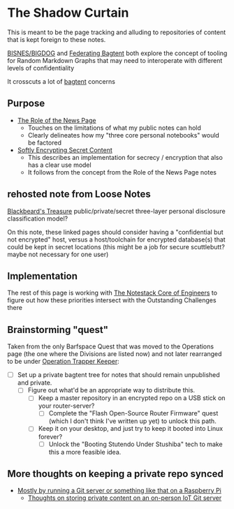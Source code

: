 # The Shadow Curtain

This is meant to be the page tracking and alluding to repositories of content that is kept foreign to these notes.

[BISNES/BIGDOG](bfdafa43-6389-46c1-a308-8e6cc68bf0a3.md) and [Federating Bagtent](abf92e6b-7ba0-41f3-b13a-63ec77133cf3.md) both explore the concept of tooling for Random Markdown Graphs that may need to interoperate with different levels of confidentiality

It crosscuts a lot of [bagtent](ba00b8cb-9d05-4aef-bd50-0990f82dd723.md) concerns

## Purpose

- [The Role of the News Page](4469becb-5e0a-467c-ab05-89a7e6555bca.md)
  - Touches on the limitations of what my public notes can hold
  - Clearly delineates how my "three core personal notebooks" would be factored
- [Softly Encrypting Secret Content](de39c59d-7091-4e34-84ff-9c25ceed1055.md)
  - This describes an implementation for secrecy / encryption that also has a clear use model
  - It follows from the concept from the Role of the News Page notes

## rehosted note from Loose Notes

[Blackbeard's Treasure](47d09240-6a5e-4955-9939-d8977d3bb2a2.md) public/private/secret three-layer personal disclosure classification model?

On this note, these linked pages should consider having a "confidential but not encrypted" host, versus a host/toolchain for encrypted database(s) that could be kept in secret locations (this might be a job for secure scuttlebutt? maybe not necessary for one user)

## Implementation

The rest of this page is working with [The Notestack Core of Engineers](30ec2e6e-47d0-496a-a523-0732b35aea8a.md) to figure out how these priorities intersect with the Outstanding Challenges there

## Brainstorming "quest"

Taken from the only Barfspace Quest that was moved to the Operations page (the one where the Divisions are listed now) and not later rearranged to be under [Operation Trapper Keeper](1da0f61f-c2bb-4b9d-99da-e3f07e18556a.md):

- [ ] Set up a private bagtent tree for notes that should remain unpublished and private.
  - [ ] Figure out what'd be an appropriate way to distribute this.
    - [ ] Keep a master repository in an encrypted repo on a USB stick on your router-server?
      - [ ] Complete the "Flash Open-Source Router Firmware" quest (which I don't think I've written up yet) to unlock this path.
    - [ ] Keep it on your desktop, and just try to keep it booted into Linux forever?
      - [ ] Unlock the "Booting Stutendo Under Stushiba" tech to make this a more feasible idea.

## More thoughts on keeping a private repo synced

- [Mostly by running a Git server or something like that on a Raspberry Pi](8a752277-0d93-426d-aa5f-d799cce7be45.md)
  - [Thoughts on storing private content on an on-person IoT Git server](8ee4ce3b-d7bc-46d1-a7df-913a847bf2b1.md)
